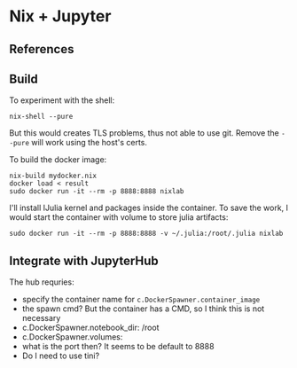 # Nix + Jupyter

## References

## Build

To experiment with the shell:

```
nix-shell --pure
```

But this would creates TLS problems, thus not able to use git. Remove the
`--pure` will work using the host's certs.

To build the docker image:

```
nix-build mydocker.nix
docker load < result
sudo docker run -it --rm -p 8888:8888 nixlab
```

I'll install IJulia kernel and packages inside the container. To save the work,
I would start the container with volume to store julia artifacts:

```
sudo docker run -it --rm -p 8888:8888 -v ~/.julia:/root/.julia nixlab
```


## Integrate with JupyterHub

The hub requries:
- specify the container name for `c.DockerSpawner.container_image`
- the spawn cmd? But the container has a CMD, so I think this is not necessary
- c.DockerSpawner.notebook_dir: /root
- c.DockerSpawner.volumes:
- what is the port then? It seems to be default to 8888
- Do I need to use tini?
